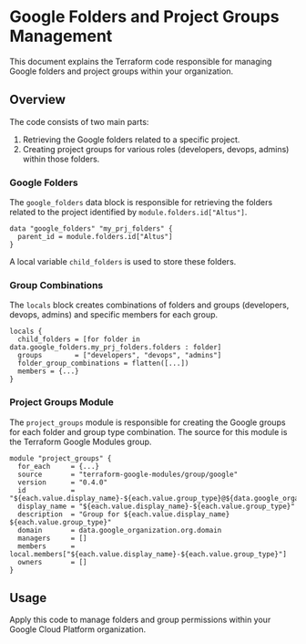 # Google Folders and Project Groups Management

This document explains the Terraform code responsible for managing Google folders and project groups within your organization.

## Overview

The code consists of two main parts:
1. Retrieving the Google folders related to a specific project.
2. Creating project groups for various roles (developers, devops, admins) within those folders.

### Google Folders

The `google_folders` data block is responsible for retrieving the folders related to the project identified by `module.folders.id["Altus"]`.

```hcl
data "google_folders" "my_prj_folders" {
  parent_id = module.folders.id["Altus"]
}
```

A local variable `child_folders` is used to store these folders.

### Group Combinations

The `locals` block creates combinations of folders and groups (developers, devops, admins) and specific members for each group.

```hcl
locals {
  child_folders = [for folder in data.google_folders.my_prj_folders.folders : folder]
  groups        = ["developers", "devops", "admins"]
  folder_group_combinations = flatten([...])
  members = {...}
}
```

### Project Groups Module

The `project_groups` module is responsible for creating the Google groups for each folder and group type combination. The source for this module is the Terraform Google Modules group.

```hcl
module "project_groups" {
  for_each     = {...}
  source       = "terraform-google-modules/group/google"
  version      = "0.4.0"
  id           = "${each.value.display_name}-${each.value.group_type}@${data.google_organization.org.domain}"
  display_name = "${each.value.display_name}-${each.value.group_type}"
  description  = "Group for ${each.value.display_name} ${each.value.group_type}"
  domain       = data.google_organization.org.domain
  managers     = []
  members      = local.members["${each.value.display_name}-${each.value.group_type}"]
  owners       = []
}
```

## Usage

Apply this code to manage folders and group permissions within your Google Cloud Platform organization.

